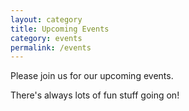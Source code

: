 ```yaml
---
layout: category
title: Upcoming Events
category: events
permalink: /events
---
```


Please join us for our upcoming events.

There's always lots of fun stuff going on!